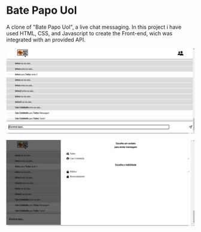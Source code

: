 # Bate Papo Uol

A clone of "Bate Papo Uol", a live chat messaging. In this project i have used HTML, CSS, and Javascript to create the Front-end, wich was integrated with an provided API.

![Layout](./layout/Page1.png)

![Layout](./layout/Page2.png)